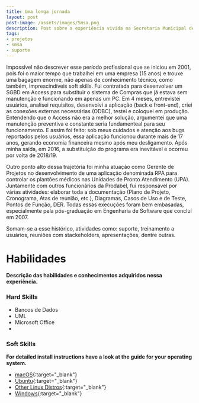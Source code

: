 ```yaml
---
title: Uma longa jornada
layout: post
post-image: /assets/images/Smsa.png
description: Post sobre a experiência vivida na Secretaria Municipal de Saúde de Belo Horizonte.
tags:
- projetos
- smsa
- suporte
---
```


Impossível não descrever esse período profissional que se iniciou em 2001, pois foi o maior tempo que trabalhei em uma empresa (15 anos) e trouxe uma bagagem enorme, não apenas de conhecimento técnico, como também, imprescindíveis soft skills. Fui contratada para desenvolver um SGBD em Access para substituir o sistema de Compras que já estava sem manutenção e funcionando em apenas um PC. Em 4 meses, entrevistei usuários, analisei requisitos, desenvolvi a aplicação (back e front-end), criei as conexões externas necessárias (ODBC), testei e coloquei em produção. Entendendo que o Access não era a melhor solução, argumentei que uma manutenção preventiva e constante seria fundamenteal para seu funcionamento. E assim foi feito: sob meus cuidados e atenção aos bugs reportados pelos usuários, essa aplicação funcionou durante mais de 17 anos, gerando economia financeira mesmo após meu desligamento. Após minha saída, em 2016, a substituíção do programa era inevitável e ocorreu por volta de 2018/19. 

Outro ponto alto dessa trajetória foi minha atuação como Gerente de Projetos no desenvolvimento de uma aplicação denominada RPA para controlar os plantões médicos nas Unidades de Pronto Atendimento (UPA). Juntamente com outros funcionários da Prodabel, fui responsável por várias atividades: elaborar toda a documentação (Plano de Projeto, Cronograma, Atas de reunião, etc.), Diagramas, Casos de Uso e de Teste, Pontos de Função, DER. Todas essas execuções foram bem embasadas, especialmente pela pós-graduação em Engenharia de Software que concluí em 2007.

Somam-se a esse histórico, atividades como: suporte, treinamento a usuários, reuniões com stackeholders, apresentações, dentre outras.


# Habilidades
**Descrição das habilidades e conhecimentos adquiridos nessa experiência.**
### Hard Skills
* Bancos de Dados
* UML
* Microsoft Office
* 

### Soft Skills
**For detailed install instructions have a look at the guide for your operating system.**
* [macOS](https://jekyllrb.com/docs/installation/macos/){:target="_blank"}
* [Ubuntu](https://jekyllrb.com/docs/installation/ubuntu/){:target="_blank"}
* [Other Linux Distros](https://jekyllrb.com/docs/installation/other-linux/){:target="_blank"}
* [Windows](https://jekyllrb.com/docs/installation/windows/){:target="_blank"}
